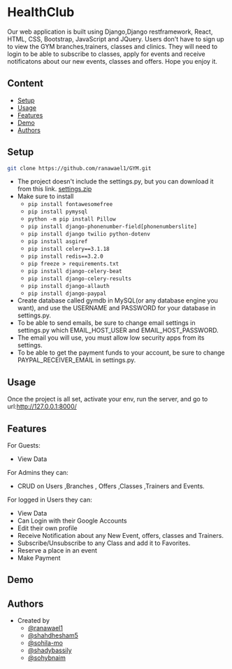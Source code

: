 # HealthClub
Our web application  is built using Django,Django restframework, React, HTML, CSS, Bootstrap, JavaScript and JQuery.
Users don't have to sign up to view the GYM branches,trainers, classes and clinics. 
They will need to login to be able to subscribe to classes, apply for events and receive notificatons about our new events, classes and offers. Hope you enjoy it.

## Content
* [Setup](#setup)
* [Usage](#usage)
* [Features](#features)
* [Demo](#demo)
* [Authors](#authors)



## Setup

```bash
git clone https://github.com/ranawael1/GYM.git
```
- The project doesn't include the settings.py, but you can download it from this link.
[settings.zip](https://github.com/shahdhesham5/Django_Blog/files/8308159/settings.zip)
- Make sure to install
    -   `pip install fontawesomefree`
    -   `pip install pymysql`
    -   `python -m pip install Pillow`
    -   `pip install django-phonenumber-field[phonenumberslite]`
    -   `pip install django twilio python-dotenv`
    -   `pip install asgiref`
    -   `pip install celery==3.1.18`
    -   `pip install redis==3.2.0`
    -   `pip freeze > requirements.txt`
    -   `pip install django-celery-beat`
    -   `pip install django-celery-results`
    -   `pip install django-allauth`
    -   `pip install django-paypal`
- Create database called gymdb in MySQL(or any database engine you want), and use the USERNAME and PASSWORD for your database in settings.py.
- To be able to send emails, be sure to change email settings in settings.py which EMAIL_HOST_USER and EMAIL_HOST_PASSWORD.
- The email you will use, you must allow low security apps from its settings.
- To be able to get the payment funds to your account, be sure to change PAYPAL_RECEIVER_EMAIL in settings.py.


## Usage
Once the project is all set, activate your env, run the server, and go to url:http://127.0.0.1:8000/

## Features

For Guests:

-  View Data

For Admins they can:
-  CRUD on Users ,Branches , Offers ,Classes ,Trainers and Events.

For logged in Users they can:

- View Data
- Can Login with their Google Accounts 
- Edit their own profile 
- Receive Notification about any New Event, offers, classes and Trainers.
- Subscribe/Unsubscribe to any Class and add it to Favorites.
- Reserve a place in an event
- Make Payment



## Demo



## Authors

- Created by 
    - [@ranawael1](https://github.com/ranawael1)
    - [@shahdhesham5](https://github.com/shahdhesham5 ) 
    - [@sohila-mo](https://github.com/sohila-mo) 
    - [@shadybassily](https://github.com/shadybassily)
    - [@sohybnaim](https://github.com/sohybnaim)



